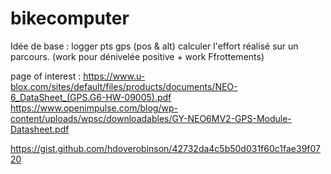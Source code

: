 # bikecomputer
Idée de base :
logger pts gps (pos & alt)
calculer l'effort réalisé sur un parcours.
  (work pour dénivelée positive + work Ffrottements)


page of interest :
https://www.u-blox.com/sites/default/files/products/documents/NEO-6_DataSheet_(GPS.G6-HW-09005).pdf
https://www.openimpulse.com/blog/wp-content/uploads/wpsc/downloadables/GY-NEO6MV2-GPS-Module-Datasheet.pdf

https://gist.github.com/hdoverobinson/42732da4c5b50d031f60c1fae39f0720
